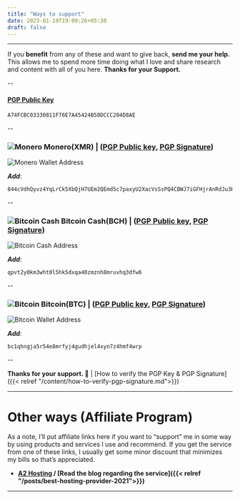 ```yaml
---
title: "Ways to support"
date: 2023-01-19T19:09:26+05:30
draft: false
---
```


---

If you __benefit__ from any of these and want to give back, **send me your help.** This allows me to spend more time doing what I love and share research and content with all of you here. **Thanks for your Support.**

--

#### [PGP Public Key](/gpg/sidmulajkar.asc) 
```
A74FCBC03330811F76E7A45424B58DCCC204D8AE
```
--


### ![Monero](/images/donate/xmr.png) Monero(XMR) | ([PGP Public key](/gpg/sidmulajkar.asc), [PGP Signature](/gpg/moneroadd.asc))

![Monero Wallet Address](/images/donate/websitexmr.png)

***Add***:
```
844cVdhQyvz4YqLrCk5XbQjH7UEm2QEmd5c7paxyU2XacVsSsPQ4CBWJ7iGFHjrAnRdJu3HRy9HtTeYC4kYHs1BvMysKVhQ
```

--

### ![Bitcoin Cash](/images/donate/bch.png) Bitcoin Cash(BCH) | ([PGP Public key](/gpg/sidmulajkar.asc), [PGP Signature](/gpg/btc.asc))

![Bitcoin Cash Address](/images/donate/websitebch.png)

***Add***:
```
qpvt2y0km3wht0l5hk5dxqa40zmznh8mruvhq3dfw6
```

--

### ![Bitcoin](/images/donate/bit.png) Bitcoin(BTC) | ([PGP Public key](/gpg/sidmulajkar.asc), [PGP Signature](/gpg/bitcoin.asc))

![Bitcoin Wallet Address](/images/donate/websitebtc.png)


***Add***:
```
bc1qhngja5r54e8mrfyj4gudhjel4xyn7z4hmf4wrp
```

--

__Thanks for your support. 🙌__ | [How to verify the PGP Key & PGP Signature]({{< relref "/content/how-to-verify-pgp-signature.md">}})


---

# Other ways (Affiliate Program)

As a note, I’ll put affiliate links here if you want to “support” me in some way by using products and services I use and recommend. If you get the service from one of these links, I usually get some minor discount that minimizes my bills so that’s appreciated.

- **[A2 Hosting](http://www.a2hosting.com/?aid=fceb43ba) / [Read the blog regarding the service]({{< relref "/posts/best-hosting-provider-2021">}})**

---